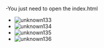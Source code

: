 -You just need to open the index.html


- ![unknown133](https://user-images.githubusercontent.com/74628716/120808419-e1c63280-c56a-11eb-8bff-496fd7a64e35.png)
- ![unknown134](https://user-images.githubusercontent.com/74628716/120808651-16d28500-c56b-11eb-8170-b97a11eac91b.png)
- ![unknown135](https://user-images.githubusercontent.com/74628716/120808753-310c6300-c56b-11eb-93b1-1c0b8e4617e0.png)
- ![unknown136](https://user-images.githubusercontent.com/74628716/120808880-539e7c00-c56b-11eb-9c59-3b2e264cd653.png)

